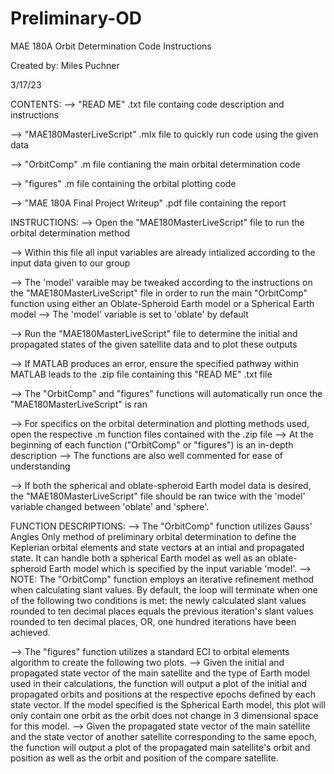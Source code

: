 # Preliminary-OD

MAE 180A Orbit Determination Code Instructions

Created by: Miles Puchner

3/17/23



CONTENTS:
--> "READ ME" .txt file containg code description and instructions

--> "MAE180MasterLiveScript" .mlx file to quickly run code using the given data

--> "OrbitComp" .m file contianing the main orbital determination code

--> "figures" .m file containing the orbital plotting code

--> "MAE 180A Final Project Writeup" .pdf file containing the report



INSTRUCTIONS:
--> Open the "MAE180MasterLiveScript" file to run the orbital determination method

--> Within this file all input variables are already intialized according to the input data given to our group

--> The 'model' varaible may be tweaked according to the instructions on the "MAE180MasterLiveScript" file in 
    order to run the main "OrbitComp" function using either an Oblate-Spheroid Earth model or a Spherical Earth model
   --> The 'model' variable is set to 'oblate' by default

--> Run the "MAE180MasterLiveScript" file to determine the initial and propagated states of the given satellite data
    and to plot these outputs

--> If MATLAB produces an error, ensure the specified pathway within MATLAB leads to the .zip file containing this 
    "READ ME" .txt file

--> The "OrbitComp" and "figures" functions will automatically run once the "MAE180MasterLiveScript" is ran

--> For specifics on the orbital determination and plotting methods used, open the respective
    .m function files contained with the .zip file
   --> At the beginning of each function ("OrbitComp" or "figures") is an in-depth description
   --> The functions are also well commented for ease of understanding

--> If both the spherical and oblate-spheroid Earth model data is desired, the "MAE180MasterLiveScript" file should
    be ran twice with the 'model' variable changed between 'oblate' and 'sphere'.



FUNCTION DESCRIPTIONS:
--> The "OrbitComp" function utilizes Gauss' Angles Only method of preliminary orbital determination to define the 
    Keplerian orbital elements and state vectors at an intial and propagated state. It can handle both a spherical Earth
    model as well as an oblate-spheroid Earth model which is specified by the input variable 'model'.
   --> NOTE: The "OrbitComp" function employs an iterative refinement method when calculating slant values. By default, 
       the loop will terminate when one of the following two conditions is met: the newly calculated slant values rounded to
       ten decimal places equals the previous iteration's slant values rounded to ten decimal places, OR, one hundred
       iterations have been achieved.

--> The "figures" function utilizes a standard ECI to orbital elements algorithm to create the following two plots. 
   --> Given the initial and propagated state vector of the main satellite and the type of Earth model used in their 
       calculations, the function will output a plot of the initial and propagated orbits and positions at the respective 
       epochs defined by each state vector. If the model specified is the Spherical Earth model, this plot will only contain
       one orbit as the orbit does not change in 3 dimensional space for this model.
   --> Given the propagated state vector of the main satellite and the state vector of another satellite corresponding to the
       same epoch, the function will output a plot of the propagated main satellite's orbit and position as well as the 
       orbit and position of the compare satellite.
